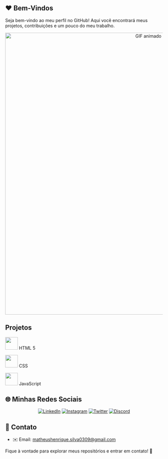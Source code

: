 ## ❤️ Bem-Vindos
Seja bem-vindo ao meu perfil no GitHub! Aqui você encontrará meus projetos, contribuições e um pouco do meu trabalho.

<div align="center">
  <img src="https://media2.giphy.com/media/v1.Y2lkPTc5MGI3NjExenIxYWNkM24xdTJtNmZoemdxMjBvc3F3dXp6aXVpa3lwYzVyeno0NCZlcD12MV9pbnRlcm5hbF9naWZfYnlfaWQmY3Q9Zw/LEV3OJQG0XXnq/giphy.gif" width="900px" alt="GIF animado">
</div>

## Projetos
<img src="https://img.icons8.com/?size=100&id=20909&format=png&color=000000" width="40px"> HTML 5

<img src="https://img.icons8.com/?size=100&id=21278&format=png&color=000000" width="40px"> CSS

<img src="https://img.icons8.com/?size=100&id=108784&format=png&color=000000" width="40px"> JavaScript

## 🌐 Minhas Redes Sociais

<div align="center">
  <a href="SEU_LINKEDIN" target="_blank"><img src="https://img.shields.io/badge/LinkedIn-0077B5?style=for-the-badge&logo=linkedin&logoColor=white" alt="LinkedIn"></a>
  <a href="SEU_INSTAGRAM" target="_blank"><img src="https://img.shields.io/badge/Instagram-E4405F?style=for-the-badge&logo=instagram&logoColor=white" alt="Instagram"></a>
  <a href="SEU_TWITTER" target="_blank"><img src="https://img.shields.io/badge/Twitter-1DA1F2?style=for-the-badge&logo=twitter&logoColor=white" alt="Twitter"></a>
  <a href="SEU_DISCORD" target="_blank"><img src="https://img.shields.io/badge/Discord-5865F2?style=for-the-badge&logo=discord&logoColor=white" alt="Discord"></a>
</div>

## 📩 Contato

- ✉️ Email: [matheushenrique.silva0309@gmail.com](mailto:SEU_EMAIL)

Fique à vontade para explorar meus repositórios e entrar em contato! 🚀
